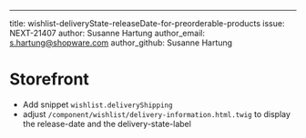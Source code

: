 ---
title: wishlist-deliveryState-releaseDate-for-preorderable-products
issue: NEXT-21407
author: Susanne Hartung
author_email: s.hartung@shopware.com
author_github: Susanne Hartung
# Storefront
* Add snippet `wishlist.deliveryShipping`
* adjust `/component/wishlist/delivery-information.html.twig` to display the release-date and the delivery-state-label
